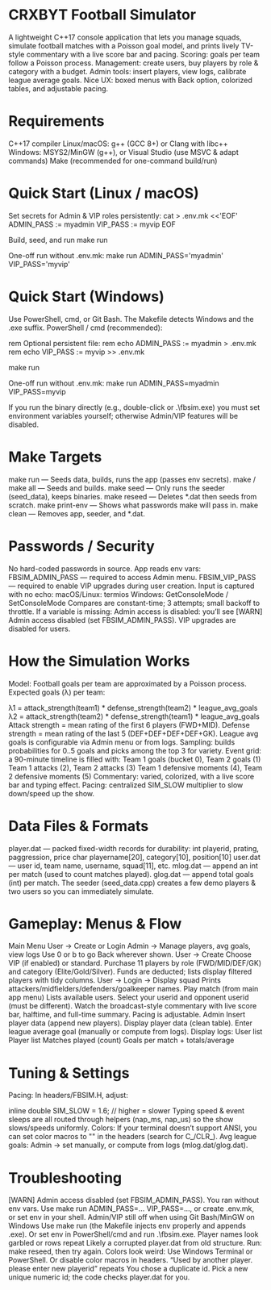 # CRXBYT Football Simulator
A lightweight C++17 console application that lets you manage squads, simulate football matches with a Poisson goal model, and prints lively TV-style commentary with a live score bar and pacing.
 Scoring: goals per team follow a Poisson process.
 Management: create users, buy players by role & category with a budget.
 Admin tools: insert players, view logs, calibrate league average goals.
 Nice UX: boxed menus with Back option, colorized tables, and adjustable pacing.

# Requirements
 C++17 compiler
 Linux/macOS: g++ (GCC 8+) or Clang with libc++
 Windows: MSYS2/MinGW (g++), or Visual Studio (use MSVC & adapt commands)
 Make (recommended for one-command build/run)

# Quick Start (Linux / macOS)
 
 Set secrets for Admin & VIP roles persistently:
 cat > .env.mk <<'EOF'
 ADMIN_PASS := myadmin
 VIP_PASS   := myvip
 EOF
 
 Build, seed, and run
 make run
 
 One-off run without .env.mk:
   make run ADMIN_PASS='myadmin' VIP_PASS='myvip'

# Quick Start (Windows)
Use PowerShell, cmd, or Git Bash. The Makefile detects Windows and the .exe suffix.
PowerShell / cmd (recommended):
 
 rem Optional persistent file:
 rem   echo ADMIN_PASS := myadmin > .env.mk
 rem   echo VIP_PASS   := myvip   >> .env.mk
 
 make run
 
 One-off run without .env.mk:
   make run ADMIN_PASS=myadmin VIP_PASS=myvip
   
 If you run the binary directly (e.g., double-click or .\fbsim.exe) you must set environment variables yourself; otherwise Admin/VIP features will be disabled.

# Make Targets
 make run — Seeds data, builds, runs the app (passes env secrets).
 make / make all — Seeds and builds.
 make seed — Only runs the seeder (seed_data), keeps binaries.
 make reseed — Deletes *.dat then seeds from scratch.
 make print-env — Shows what passwords make will pass in.
 make clean — Removes app, seeder, and *.dat.

# Passwords / Security
 No hard-coded passwords in source.
 App reads env vars:
 FBSIM_ADMIN_PASS — required to access Admin menu.
 FBSIM_VIP_PASS — required to enable VIP upgrades during user creation.
 Input is captured with no echo:
 macOS/Linux: termios
 Windows: GetConsoleMode / SetConsoleMode
 Compares are constant-time; 3 attempts; small backoff to throttle.
 If a variable is missing:
  Admin access is disabled: you’ll see [WARN] Admin access disabled (set FBSIM_ADMIN_PASS).
  VIP upgrades are disabled for users.

# How the Simulation Works
 Model: Football goals per team are approximated by a Poisson process.
 Expected goals (λ) per team:
 
 λ1 = attack_strength(team1) * defense_strength(team2) * league_avg_goals
 λ2 = attack_strength(team2) * defense_strength(team1) * league_avg_goals
 Attack strength = mean rating of the first 6 players (FWD+MID).
 Defense strength = mean rating of the last 5 (DEF+DEF+DEF+DEF+GK).
 League avg goals is configurable via Admin menu or from logs.
 Sampling: builds probabilities for 0..5 goals and picks among the top 3 for variety.
 Event grid: a 90-minute timeline is filled with:
 Team 1 goals (bucket 0), Team 2 goals (1)
 Team 1 attacks (2), Team 2 attacks (3)
 Team 1 defensive moments (4), Team 2 defensive moments (5)
 Commentary: varied, colorized, with a live score bar and typing effect.
 Pacing: centralized SIM_SLOW multiplier to slow down/speed up the show.

# Data Files & Formats
 player.dat — packed fixed-width records for durability:
 int playerid, prating, paggression, price
 char playername[20], category[10], position[10]
 user.dat — user id, team name, username, squad[11], etc.
 mlog.dat — append an int per match (used to count matches played).
 glog.dat — append total goals (int) per match.
 The seeder (seed_data.cpp) creates a few demo players & two users so you can immediately simulate.

# Gameplay: Menus & Flow
 Main Menu
 User → Create or Login
 Admin → Manage players, avg goals, view logs
 Use 0 or b to go Back wherever shown.
 User → Create
 Choose VIP (if enabled) or standard.
 Purchase 11 players by role (FWD/MID/DEF/GK) and category (Elite/Gold/Silver).
 Funds are deducted; lists display filtered players with tidy columns.
 User → Login → Display squad
 Prints attackers/midfielders/defenders/goalkeeper names.
 Play match (from main app menu)
 Lists available users.
 Select your userid and opponent userid (must be different).
 Watch the broadcast-style commentary with live score bar, halftime, and full-time summary. Pacing is adjustable.
 Admin
 Insert player data (append new players).
 Display player data (clean table).
 Enter league average goal (manually or compute from logs).
 Display logs:
 User list
 Player list
 Matches played (count)
 Goals per match + totals/average

# Tuning & Settings
 Pacing: In headers/FBSIM.H, adjust:
 
 inline double SIM_SLOW = 1.6; // higher = slower
 Typing speed & event sleeps are all routed through helpers (nap_ms, nap_us) so the show slows/speeds uniformly.
 Colors:
 If your terminal doesn’t support ANSI, you can set color macros to "" in the headers (search for C_/CLR_).
 Avg league goals:
 Admin → set manually, or compute from logs (mlog.dat/glog.dat).

# Troubleshooting
 [WARN] Admin access disabled (set FBSIM_ADMIN_PASS).
 You ran without env vars. Use make run ADMIN_PASS=... VIP_PASS=..., or create .env.mk, or set env in your shell.
 Admin/VIP still off when using Git Bash/MinGW on Windows
 Use make run (the Makefile injects env properly and appends .exe).
 Or set env in PowerShell/cmd and run .\fbsim.exe.
 Player names look garbled or rows repeat
 Likely a corrupted player.dat from old structure. Run: make reseed, then try again.
 Colors look weird: Use Windows Terminal or PowerShell. Or disable color macros in headers.
 “Used by another player. please enter new playerid” repeats
 You chose a duplicate id. Pick a new unique numeric id; the code checks player.dat for you.
